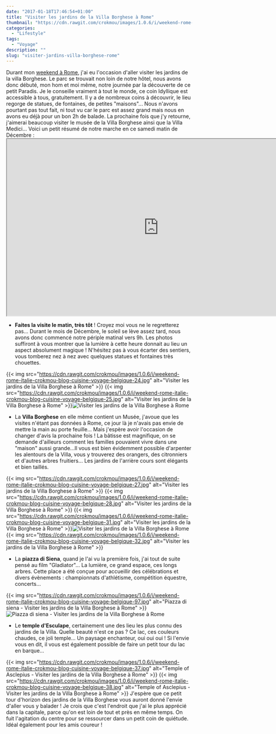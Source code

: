 ```yaml
---
date: "2017-01-18T17:46:54+01:00"
title: "Visiter les jardins de la Villa Borghese à Rome"
thumbnail: "https://cdn.rawgit.com/crokmou/images/1.0.6/i/weekend-rome-italie-crokmou-blog-cuisine-voyage-belgique-98.jpg"
categories:
  - "Lifestyle"
tags:
  - "Voyage"
description: ""
slug: "visiter-jardins-villa-borghese-rome"
---
```


Durant mon [weekend à Rome](https://crokmou.com/2017/01/citytrip-a-rome-italie), j'ai eu l'occasion d'aller visiter les jardins de la villa Borghese. Le parc se trouvait non loin de notre hôtel, nous avons donc débuté, mon hom et moi même, notre journée par la découverte de ce petit Paradis. Je le conseille vraiment à tout le monde, ce coin Idyllique est accessible à tous, gratuitement. Il y a de nombreux coins à découvrir, le lieu regorge de statues, de fontaines, de petites "maisons"... Nous n'avons pourtant pas tout fait, ni tout vu car le parc est assez grand mais nous en avons eu déjà pour un bon 2h de balade. La prochaine fois que j'y retourne, j'aimerai beaucoup visiter le musée de la Villa Borghese ainsi que la Villa Medici... Voici un petit résumé de notre marche en ce samedi matin de Décembre :<iframe src="https://www.google.com/maps/d/embed?mid=1kOpbblbjmc_M5XzemiHmn8wPqok" width="821" height="480"></iframe>

*   **Faites la visite le matin, très tôt** ! Croyez moi vous ne le regretterez pas... Durant le mois de Décembre, le soleil se lève assez tard, nous avons donc commencé notre périple matinal vers 9h. Les photos suffiront à vous montrer que la lumière à cette heure donnait au lieu un aspect absolument magique ! N'hésitez pas à vous écarter des sentiers, vous tomberez nez à nez avec quelques statues et fontaines très chouettes.

{{< img src="https://cdn.rawgit.com/crokmou/images/1.0.6/i/weekend-rome-italie-crokmou-blog-cuisine-voyage-belgique-24.jpg" alt="Visiter les jardins de la Villa Borghese à Rome" >}} {{< img src="https://cdn.rawgit.com/crokmou/images/1.0.6/i/weekend-rome-italie-crokmou-blog-cuisine-voyage-belgique-25.jpg" alt="Visiter les jardins de la Villa Borghese à Rome" >}}![Visiter les jardins de la Villa Borghese à Rome](https://cdn.rawgit.com/crokmou/images/1.0.6/i/weekend-rome-italie-crokmou-blog-cuisine-voyage-belgique-26.jpg)

*   La **Villa Borghese** en elle même contient un Musée, j'avoue que les visites n'étant pas données à Rome, ce jour là je n'avais pas envie de mettre la main au porte feuille... Mais j'espère avoir l'occasion de changer d'avis la prochaine fois ! La bâtisse est magnifique, on se demande d'ailleurs comment les familles pouvaient vivre dans une "maison" aussi grande...Il vous est bien évidemment possible d'arpenter les alentours de la Villa, vous y trouverez des orangers, des citronniers et d'autres arbres fruitiers... Les jardins de l'arrière cours sont élégants et bien taillés.

{{< img src="https://cdn.rawgit.com/crokmou/images/1.0.6/i/weekend-rome-italie-crokmou-blog-cuisine-voyage-belgique-27.jpg" alt="Visiter les jardins de la Villa Borghese à Rome" >}} {{< img src="https://cdn.rawgit.com/crokmou/images/1.0.6/i/weekend-rome-italie-crokmou-blog-cuisine-voyage-belgique-28.jpg" alt="Visiter les jardins de la Villa Borghese à Rome" >}} {{< img src="https://cdn.rawgit.com/crokmou/images/1.0.6/i/weekend-rome-italie-crokmou-blog-cuisine-voyage-belgique-31.jpg" alt="Visiter les jardins de la Villa Borghese à Rome" >}}![Visiter les jardins de la Villa Borghese à Rome](https://cdn.rawgit.com/crokmou/images/1.0.6/i/weekend-rome-italie-crokmou-blog-cuisine-voyage-belgique-30.jpg) {{< img src="https://cdn.rawgit.com/crokmou/images/1.0.6/i/weekend-rome-italie-crokmou-blog-cuisine-voyage-belgique-32.jpg" alt="Visiter les jardins de la Villa Borghese à Rome" >}}

*   La **piazza di Siena**, quand je l'ai vu la première fois, j'ai tout de suite pensé au film "Gladiator"... La lumière, ce grand espace, ces longs arbres. Cette place a été conçue pour accueillir des célébrations et divers évènements : championnats d'athlétisme, compétition équestre, concerts...

{{< img src="https://cdn.rawgit.com/crokmou/images/1.0.6/i/weekend-rome-italie-crokmou-blog-cuisine-voyage-belgique-97.jpg" alt="Piazza di siena - Visiter les jardins de la Villa Borghese à Rome" >}}![Piazza di siena - Visiter les jardins de la Villa Borghese à Rome](https://cdn.rawgit.com/crokmou/images/1.0.6/i/weekend-rome-italie-crokmou-blog-cuisine-voyage-belgique-34.jpg)

*   Le **temple d'Esculape**, certainement une des lieu les plus connu des jardins de la Villa. Quelle beauté n'est ce pas ? Ce lac, ces couleurs chaudes, ce joli temple... Un paysage enchanteur, oui oui oui ! Si l'envie vous en dit, il vous est également possible de faire un petit tour du lac en barque...

{{< img src="https://cdn.rawgit.com/crokmou/images/1.0.6/i/weekend-rome-italie-crokmou-blog-cuisine-voyage-belgique-37.jpg" alt="Temple of Asclepius - Visiter les jardins de la Villa Borghese à Rome" >}} {{< img src="https://cdn.rawgit.com/crokmou/images/1.0.6/i/weekend-rome-italie-crokmou-blog-cuisine-voyage-belgique-38.jpg" alt="Temple of Asclepius - Visiter les jardins de la Villa Borghese à Rome" >}} J'espère que ce petit tour d'horizon des jardins de la Villa Borghese vous auront donné l'envie d'aller vous y balader ! Je crois que c'est l'endroit que j'ai le plus apprécié dans la capitale, parce qu'on est loin de tout et près en même temps. On fuit l'agitation du centre pour se ressourcer dans un petit coin de quiétude. Idéal également pour les amis coureur !